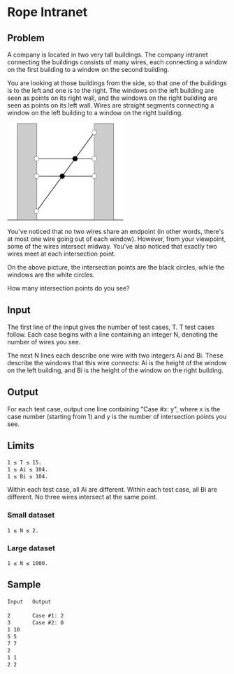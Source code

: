 Rope Intranet
=============

## Problem

A company is located in two very tall buildings. The company intranet connecting
the buildings consists of many wires, each connecting a window on the first
building to a window on the second building.

You are looking at those buildings from the side, so that one of the buildings
is to the left and one is to the right. The windows on the left building are
seen as points on its right wall, and the windows on the right building are seen
as points on its left wall. Wires are straight segments connecting a window on
the left building to a window on the right building.

![Rope Intranet Image](img.png)

You've noticed that no two wires share an endpoint (in other words, there's at
most one wire going out of each window). However, from your viewpoint, some of
the wires intersect midway. You've also noticed that exactly two wires meet at
each intersection point.

On the above picture, the intersection points are the black circles, while the
windows are the white circles.

How many intersection points do you see?

## Input

The first line of the input gives the number of test cases, T. T test cases
follow. Each case begins with a line containing an integer N, denoting the
number of wires you see.

The next N lines each describe one wire with two integers Ai and Bi. These
describe the windows that this wire connects: Ai is the height of the window on
the left building, and Bi is the height of the window on the right building.

## Output

For each test case, output one line containing "Case #x: y", where x is the case
number (starting from 1) and y is the number of intersection points you see.

## Limits

    1 ≤ T ≤ 15.
    1 ≤ Ai ≤ 104.
    1 ≤ Bi ≤ 104.

Within each test case, all Ai are different.
Within each test case, all Bi are different.
No three wires intersect at the same point.

### Small dataset

    1 ≤ N ≤ 2.

### Large dataset

    1 ≤ N ≤ 1000.

## Sample

    Input   Output

    2       Case #1: 2
    3       Case #2: 0
    1 10
    5 5
    7 7
    2
    1 1
    2 2
